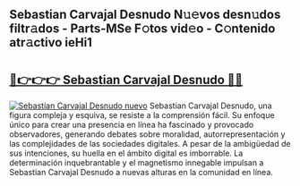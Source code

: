 ## Sebastian Carvajal Desnudo N𝚞𝚎vos desn𝚞dos filtr𝚊dos - Parts-MSe F𝚘tos vid𝚎o - C𝚘ntenido atr𝚊ctivo ieHi1

# <h2><a href="http://mbaa8d.tromn.icu/?c=Sebastian+Carvajal+Desnudo">🔗👉👉👉 Sebastian Carvajal Desnudo 🔗🔗</a></h2>

[![Sebastian Carvajal Desnudo nuevo](https://i.imgur.com/pEAQMta.gif)](http://mbaa8d.tromn.icu/?c=Sebastian+Carvajal+Desnudo)
Sebastian Carvajal Desnudo, una figura compleja y esquiva, se resiste a la comprensión fácil. Su enfoque único para crear una presencia en línea ha fascinado y provocado observadores, generando debates sobre moralidad, autorrepresentación y las complejidades de las sociedades digitales. A pesar de la ambigüedad de sus intenciones, su huella en el ámbito digital es imborrable. La determinación inquebrantable y el magnetismo innegable impulsan a Sebastian Carvajal Desnudo a nuevas alturas en la comunidad en línea.
